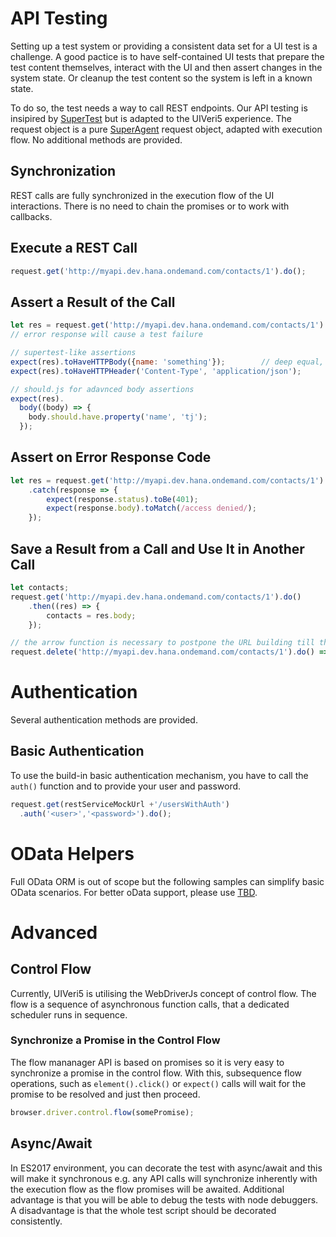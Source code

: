 # API Testing
Setting up a test system or providing a consistent data set for a UI test is a challenge. A good pactice is to have self-contained UI tests that prepare the test content themselves, interact with the UI and then assert changes in the system state. Or cleanup the test content so the system is left in a known state.

To do so, the test needs a way to call REST endpoints. Our API testing is insipired by [SuperTest](https://github.com/visionmedia/supertest) but is adapted to the UIVeri5 experience. The request object is a pure [SuperAgent](https://github.com/visionmedia/superagent) request object, adapted with execution flow. No additional methods are provided.

## Synchronization
REST calls are fully synchronized in the execution flow of the UI interactions. There is no need to chain the promises or to work with callbacks.

## Execute a REST Call
```javascript
request.get('http://myapi.dev.hana.ondemand.com/contacts/1').do();
```

## Assert a Result of the Call
```javascript
let res = request.get('http://myapi.dev.hana.ondemand.com/contacts/1').do();
// error response will cause a test failure

// supertest-like assertions
expect(res).toHaveHTTPBody({name: 'something'});        // deep equal, string equal, regexp
expect(res).toHaveHTTPHeader('Content-Type', 'application/json');

// should.js for adavnced body assertions
expect(res).
  body((body) => {
    body.should.have.property('name', 'tj');
  });
```

## Assert on Error Response Code
```javascript
let res = request.get('http://myapi.dev.hana.ondemand.com/contacts/1').do()
    .catch(response => {
        expect(response.status).toBe(401);
        expect(response.body).toMatch(/access denied/);
    });
```

## Save a Result from a Call and Use It in Another Call
```javascript
let contacts;
request.get('http://myapi.dev.hana.ondemand.com/contacts/1').do()
    .then((res) => {
        contacts = res.body;
    });

// the arrow function is necessary to postpone the URL building till the actual execution time
request.delete('http://myapi.dev.hana.ondemand.com/contacts/1').do() => `/contacts/{contacts[0].id}`);
```

# Authentication
Several authentication methods are provided.

## Basic Authentication
To use the build-in basic authentication mechanism, you have to call the `auth()` function and to provide your user and password.
```javascript
request.get(restServiceMockUrl +'/usersWithAuth')
  .auth('<user>','<password>').do();
```

# OData Helpers
Full OData ORM is out of scope but the following samples can simplify basic OData scenarios. For better oData support, please use [TBD]().

# Advanced
## Control Flow
Currently, UIVeri5 is utilising the WebDriverJs concept of control flow. The flow is a sequence of asynchronous function calls, that a dedicated scheduler runs in sequence.

### Synchronize a Promise in the Control Flow
The flow mananager API is based on promises so it is very easy to synchronize a promise in the control flow. With this, subsequence flow operations, such as `element().click()` or `expect()` calls will wait for the promise to be resolved and just then proceed.

````javascript
browser.driver.control.flow(somePromise);
````

## Async/Await
In ES2017 environment, you can decorate the test with async/await and this will make it synchronous e.g. any API calls will synchronize inherently with the execution flow as the flow promises will be awaited. Additional advantage is that you will be able to debug the tests with node debuggers. A disadvantage is that the whole test script should be decorated consistently.

